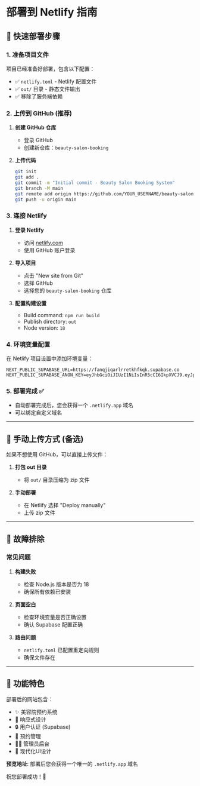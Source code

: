 # 部署到 Netlify 指南

## 🚀 快速部署步骤

### 1. 准备项目文件
项目已经准备好部署，包含以下配置：
- ✅ `netlify.toml` - Netlify 配置文件
- ✅ `out/` 目录 - 静态文件输出
- ✅ 移除了服务端依赖

### 2. 上传到 GitHub (推荐)

1. **创建 GitHub 仓库**
   - 登录 GitHub
   - 创建新仓库：`beauty-salon-booking`

2. **上传代码**
   ```bash
   git init
   git add .
   git commit -m "Initial commit - Beauty Salon Booking System"
   git branch -M main
   git remote add origin https://github.com/YOUR_USERNAME/beauty-salon-booking.git
   git push -u origin main
   ```

### 3. 连接 Netlify

1. **登录 Netlify**
   - 访问 [netlify.com](https://netlify.com)
   - 使用 GitHub 账户登录

2. **导入项目**
   - 点击 "New site from Git"
   - 选择 GitHub
   - 选择您的 `beauty-salon-booking` 仓库

3. **配置构建设置**
   - Build command: `npm run build`
   - Publish directory: `out`
   - Node version: `18`

### 4. 环境变量配置

在 Netlify 项目设置中添加环境变量：

```
NEXT_PUBLIC_SUPABASE_URL=https://fanqjiqarlrretkhfkqk.supabase.co
NEXT_PUBLIC_SUPABASE_ANON_KEY=eyJhbGciOiJIUzI1NiIsInR5cCI6IkpXVCJ9.eyJpc3MiOiJzdXBhYmFzZSIsInJlZiI6ImZhbnFqaXFhcmxycmV0a2hma3FrIiwicm9sZSI6ImFub24iLCJpYXQiOjE3NTczODk4NjksImV4cCI6MjA3Mjk2NTg2OX0.92XJosGjbTwMhJ0lcw6V2YzrNIZtn0MxaO_GJPbpsHg
```

### 5. 部署完成 ✅

- 自动部署完成后，您会获得一个 `.netlify.app` 域名
- 可以绑定自定义域名

---

## 📁 手动上传方式 (备选)

如果不想使用 GitHub，可以直接上传文件：

1. **打包 out 目录**
   - 将 `out/` 目录压缩为 zip 文件

2. **手动部署**
   - 在 Netlify 选择 "Deploy manually"
   - 上传 zip 文件

---

## 🔧 故障排除

### 常见问题

1. **构建失败**
   - 检查 Node.js 版本是否为 18
   - 确保所有依赖已安装

2. **页面空白**
   - 检查环境变量是否正确设置
   - 确认 Supabase 配置正确

3. **路由问题**
   - `netlify.toml` 已配置重定向规则
   - 确保文件存在

---

## 🌟 功能特色

部署后的网站包含：
- ✨ 美容院预约系统
- 📱 响应式设计
- 🔒 用户认证 (Supabase)
- 📅 预约管理
- 👩‍💼 管理员后台
- 🎨 现代化UI设计

**预览地址**: 部署后您会获得一个唯一的 `.netlify.app` 域名

祝您部署成功！🎊
